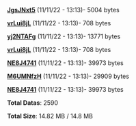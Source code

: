 [**JgsJNxt5**](/data/JgsJNxt5.txt) (11/11/22 - 13:13)- 5004 bytes

[**vrLui8jL**](/data/vrLui8jL.txt) (11/11/22 - 13:13)- 708 bytes

[**yj2NTAFg**](/data/yj2NTAFg.txt) (11/11/22 - 13:13)- 13771 bytes

[**vrLui8jL**](/data/vrLui8jL.txt) (11/11/22 - 13:13)- 708 bytes

[**NE8J4741**](/data/NE8J4741.txt) (11/11/22 - 13:13)- 39973 bytes

[**M6UMNfzH**](/data/M6UMNfzH.txt) (11/11/22 - 13:13)- 29909 bytes

[**NE8J4741**](/data/NE8J4741.txt) (11/11/22 - 13:13)- 39973 bytes

**Total Datas**: 2590

**Total Size**: 14.82 MB / 14.8 MB